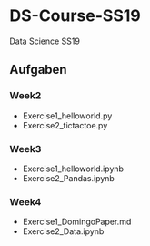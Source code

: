 # DS-Course-SS19
Data Science SS19

## Aufgaben
### Week2
- Exercise1_helloworld.py
- Exercise2_tictactoe.py

### Week3
- Exercise1_helloworld.ipynb
- Exercise2_Pandas.ipynb

### Week4
- Exercise1_DomingoPaper.md
- Exercise2_Data.ipynb
